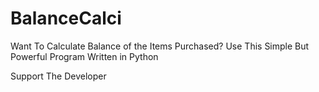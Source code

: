 # BalanceCalci

Want To Calculate Balance of the Items Purchased?
  Use This Simple But Powerful Program Written in Python
  
Support The Developer 
